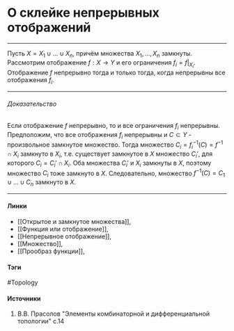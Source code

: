 # О склейке непрерывных отображений
***
Пусть $X=X_{1}\cup\dots\cup X_{n}$, причём множества $X_{1},\dots,X_{n}$ замкнуты. Рассмотрим отображение $f:X\to Y$ и его ограничения $f_{i}=f|_{X_{i}}$. Отображение $f$ непрерывно тогда и только тогда, когда непрерывны все отображения $f_{i}$.
***
###### Доказательство
Если отображение $f$ непрерывно, то и все ограничения $f_{i}$ непрерывны. Предположим, что все отображения $f_{i}$ непрерывны и $C\subset Y$ - произвольное замкнутое множество. Тогда множество $C_{i}=f_{i}^{-1}(C)=f^{-1}\cap X_{i}$ замкнуто в $X_{i}$, т.е. существует замкнутое в $X$ множество $C_{i}'$, для которого $C_{i}=C_{i}'\cap X_{i}$. Оба множества $C_{i}'$ и $X_{i}$ замкнуты в $X$, поэтому множество $C_{i}$ тоже замкнуто в $X$. Следовательно, множество $f^{-1}(C)=C_{1}\cup\dots\cup C_{n}$ замкнуто в $X$.
***
#### Линки
- [[Открытое и замкнутое множества]],
- [[Функция или отображение]],
- [[Непрерывное отображение]],
- [[Множество]],
- [[Прообраз функции]],
#### Тэги
 #Topology 
#### Источники
1. В.В. Прасолов "Элементы комбинаторной и дифференциальной топологии" с.14